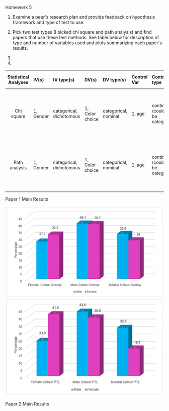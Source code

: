 Homework 5

1. Examine a peer's research plan and provide feedback on hypothesis framework and type of test to use. 

2. Pick two test types (I picked chi square and path analysis) and find papers that use
these test methods. See table below for description of type and number of variables used and plots summarizing each paper's results.

3.

4.

| **Statistical Analyses**	|  **IV(s)**  |  **IV type(s)** |  **DV(s)**  |  **DV type(s)**  |  **Control Var** | **Control Var type**  | **Question to be answered** | **_H0_** | **alpha** | **link to paper**|
|:----------:|:----------|:------------|:-------------|:-------------|:------------|:------------- |:------------------|:----:|:-------:|:-------|
Chi square	| 1, Gender | categorical, dichotomous | 1, Color choice | categorical, nominal | 1, age | continuous (could also be categorical) | Does gender affect color choice in treatment of visual stress | Effect of gender <=0 | 0.04 | [Does Gender Influence Colour Choice in the Treatment of Visual Stress? ](https://journals.plos.org/plosone/article?id=10.1371/journal.pone.0163326#pone-0163326-g002) |
  |||||||||
Path analysis	| 1, Gender | categorical, dichotomous | 1, Color choice | categorical, nominal | 1, age | continuous (could also be categorical) | Does gender affect color choice in treatment of visual stress | Effect of gender <=0 | 0.04 | [Does Gender Influence Colour Choice in the Treatment of Visual Stress? ](https://journals.plos.org/plosone/article?id=10.1371/journal.pone.0163326#pone-0163326-g002) |
  |||||||||

Paper 1 Main Results

![main plot](paper1_figure1.png)
![main plot](paper1_figure2.png)

Paper 2 Main Results
